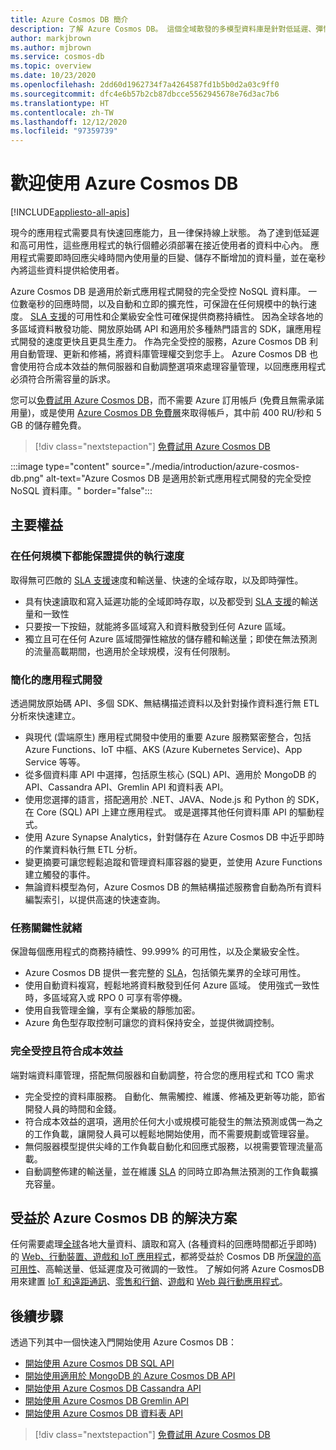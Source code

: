 ```yaml
---
title: Azure Cosmos DB 簡介
description: 了解 Azure Cosmos DB。 這個全域散發的多模型資料庫是針對低延遲、彈性的延展性和高可用性而建置的，並且提供 NoSQL 資料的原生支援。
author: markjbrown
ms.author: mjbrown
ms.service: cosmos-db
ms.topic: overview
ms.date: 10/23/2020
ms.openlocfilehash: 2dd60d1962734f7a4264587fd1b5b0d2a03c9ff0
ms.sourcegitcommit: dfc4e6b57b2cb87dbcce5562945678e76d3ac7b6
ms.translationtype: HT
ms.contentlocale: zh-TW
ms.lasthandoff: 12/12/2020
ms.locfileid: "97359739"
---
```

# <a name="welcome-to-azure-cosmos-db"></a>歡迎使用 Azure Cosmos DB
[!INCLUDE[appliesto-all-apis](includes/appliesto-all-apis.md)]

現今的應用程式需要具有快速回應能力，且一律保持線上狀態。 為了達到低延遲和高可用性，這些應用程式的執行個體必須部署在接近使用者的資料中心內。 應用程式需要即時回應尖峰時間內使用量的巨變、儲存不斷增加的資料量，並在毫秒內將這些資料提供給使用者。

Azure Cosmos DB 是適用於新式應用程式開發的完全受控 NoSQL 資料庫。 一位數毫秒的回應時間，以及自動和立即的擴充性，可保證在任何規模中的執行速度。 [SLA 支援](https://azure.microsoft.com/support/legal/sla/cosmos-db)的可用性和企業級安全性可確保提供商務持續性。 因為全球各地的多區域資料散發功能、開放原始碼 API 和適用於多種熱門語言的 SDK，讓應用程式開發的速度更快且更具生產力。 作為完全受控的服務，Azure Cosmos DB 利用自動管理、更新和修補，將資料庫管理權交到您手上。 Azure Cosmos DB 也會使用符合成本效益的無伺服器和自動調整選項來處理容量管理，以回應應用程式必須符合所需容量的訴求。

您可以[免費試用 Azure Cosmos DB](https://azure.microsoft.com/try/cosmosdb/)，而不需要 Azure 訂用帳戶 (免費且無需承諾用量)，或是使用 [Azure Cosmos DB 免費層](optimize-dev-test.md#azure-cosmos-db-free-tier)來取得帳戶，其中前 400 RU/秒和 5 GB 的儲存體免費。

> [!div class="nextstepaction"]
> [免費試用 Azure Cosmos DB](https://azure.microsoft.com/try/cosmosdb/)

:::image type="content" source="./media/introduction/azure-cosmos-db.png" alt-text="Azure Cosmos DB 是適用於新式應用程式開發的完全受控 NoSQL 資料庫。" border="false":::

## <a name="key-benefits"></a>主要權益

### <a name="guaranteed-speed-at-any-scale"></a>在任何規模下都能保證提供的執行速度

取得無可匹敵的 [SLA 支援](https://azure.microsoft.com/support/legal/sla/cosmos-db)速度和輸送量、快速的全域存取，以及即時彈性。

- 具有快速讀取和寫入延遲功能的全域即時存取，以及都受到 [SLA 支援](https://azure.microsoft.com/support/legal/sla/cosmos-db)的輸送量和一致性
- 只要按一下按鈕，就能將多區域寫入和資料散發到任何 Azure 區域。
- 獨立且可在任何 Azure 區域間彈性縮放的儲存體和輸送量；即使在無法預測的流量高載期間，也適用於全球規模，沒有任何限制。

### <a name="simplified-application-development"></a>簡化的應用程式開發

透過開放原始碼 API、多個 SDK、無結構描述資料以及針對操作資料進行無 ETL 分析來快速建立。

- 與現代 (雲端原生) 應用程式開發中使用的重要 Azure 服務緊密整合，包括 Azure Functions、IoT 中樞、AKS (Azure Kubernetes Service)、App Service 等等。
- 從多個資料庫 API 中選擇，包括原生核心 (SQL) API、適用於 MongoDB 的 API、Cassandra API、Gremlin API 和資料表 API。
- 使用您選擇的語言，搭配適用於 .NET、JAVA、Node.js 和 Python 的 SDK，在 Core (SQL) API 上建立應用程式。 或是選擇其他任何資料庫 API 的驅動程式。
- 使用 Azure Synapse Analytics，針對儲存在 Azure Cosmos DB 中近乎即時的作業資料執行無 ETL 分析。
- 變更摘要可讓您輕鬆追蹤和管理資料庫容器的變更，並使用 Azure Functions 建立觸發的事件。
- 無論資料模型為何，Azure Cosmos DB 的無結構描述服務會自動為所有資料編製索引，以提供高速的快速查詢。

### <a name="mission-critical-ready"></a>任務關鍵性就緒

保證每個應用程式的商務持續性、99.999% 的可用性，以及企業級安全性。

- Azure Cosmos DB 提供一套完整的 [SLA](https://azure.microsoft.com/support/legal/sla/cosmos-db)，包括領先業界的全球可用性。
- 使用自動資料複寫，輕鬆地將資料散發到任何 Azure 區域。 使用強式一致性時，多區域寫入或 RPO 0 可享有零停機。
- 使用自我管理金鑰，享有企業級的靜態加密。
- Azure 角色型存取控制可讓您的資料保持安全，並提供微調控制。

### <a name="fully-managed-and-cost-effective"></a>完全受控且符合成本效益

端對端資料庫管理，搭配無伺服器和自動調整，符合您的應用程式和 TCO 需求

- 完全受控的資料庫服務。 自動化、無需觸控、維護、修補及更新等功能，節省開發人員的時間和金錢。
- 符合成本效益的選項，適用於任何大小或規模可能發生的無法預測或偶一為之的工作負載，讓開發人員可以輕鬆地開始使用，而不需要規劃或管理容量。
- 無伺服器模型提供尖峰的工作負載自動化和回應式服務，以視需要管理流量高載。
- 自動調整佈建的輸送量，並在維護 [SLA](https://azure.microsoft.com/support/legal/sla/cosmos-db) 的同時立即為無法預測的工作負載擴充容量。

## <a name="solutions-that-benefit-from-azure-cosmos-db"></a>受益於 Azure Cosmos DB 的解決方案

任何需要處理[全球](distribute-data-globally.md)各地大量資料、讀取和寫入 (各種資料的回應時間都近乎即時) 的 [Web、行動裝置、遊戲和 IoT 應用程式](use-cases.md)，都將受益於 Cosmos DB 所[保證的高可用性](https://azure.microsoft.com/support/legal/sla/cosmos-db/)、高輸送量、低延遲度及可微調的一致性。 了解如何將 Azure CosmosDB 用來建置 [IoT 和遠距通訊](use-cases.md#iot-and-telematics)、[零售和行銷](use-cases.md#retail-and-marketing)、[遊戲](use-cases.md#gaming)和 [Web 與行動應用程式](use-cases.md#web-and-mobile-applications)。

## <a name="next-steps"></a>後續步驟

透過下列其中一個快速入門開始使用 Azure Cosmos DB：

- [開始使用 Azure Cosmos DB SQL API](create-sql-api-dotnet.md)
- [開始使用適用於 MongoDB 的 Azure Cosmos DB API](create-mongodb-nodejs.md)
- [開始使用 Azure Cosmos DB Cassandra API](create-cassandra-dotnet.md)
- [開始使用 Azure Cosmos DB Gremlin API](create-graph-dotnet.md)
- [開始使用 Azure Cosmos DB 資料表 API](create-table-dotnet.md)

> [!div class="nextstepaction"]
> [免費試用 Azure Cosmos DB](https://azure.microsoft.com/try/cosmosdb/)